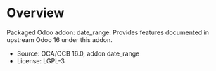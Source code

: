 # Overview

Packaged Odoo addon: date_range. Provides features documented in upstream Odoo 16 under this addon.

- Source: OCA/OCB 16.0, addon date_range
- License: LGPL-3
